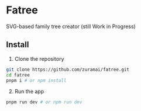 # Fatree
SVG-based family tree creator (still Work in Progress)

## Install
1. Clone the repository
```bash
git clone https://github.com/zuramai/fatree.git
cd fatree
pnpm i # or npm install
```
2. Run the app
```bash
pnpm run dev # or npm run dev
```
